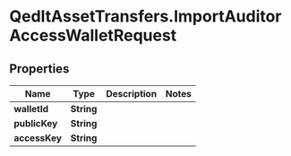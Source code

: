 # QedItAssetTransfers.ImportAuditorAccessWalletRequest

## Properties
Name | Type | Description | Notes
------------ | ------------- | ------------- | -------------
**walletId** | **String** |  | 
**publicKey** | **String** |  | 
**accessKey** | **String** |  | 


